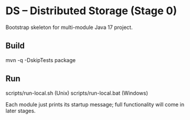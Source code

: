 # DS – Distributed Storage (Stage 0)

Bootstrap skeleton for multi-module Java 17 project.

## Build
mvn -q -DskipTests package

## Run
scripts/run-local.sh   (Unix)
scripts/run-local.bat  (Windows)

Each module just prints its startup message; full functionality will come in later stages.
